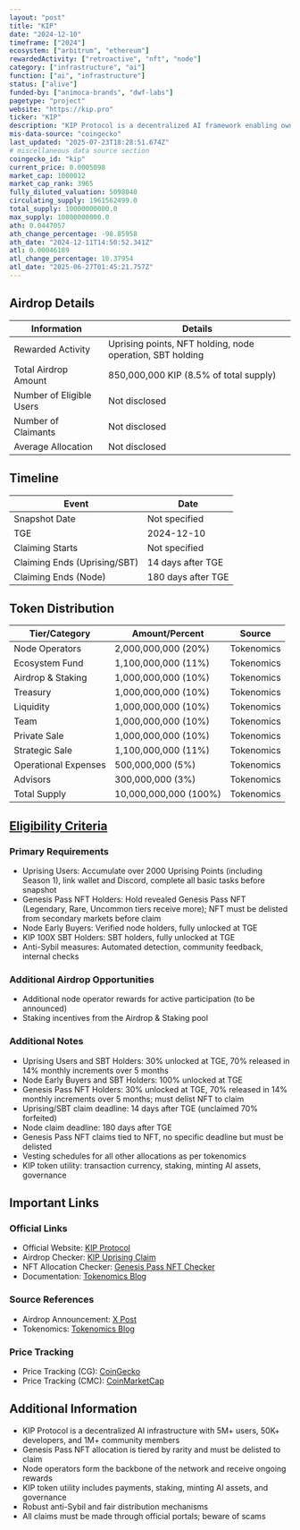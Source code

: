```yaml
---
layout: "post"
title: "KIP"
date: "2024-12-10"
timeframe: ["2024"]
ecosystem: ["arbitrum", "ethereum"]
rewardedActivity: ["retroactive", "nft", "node"]
category: ["infrastructure", "ai"]
function: ["ai", "infrastructure"]
status: ["alive"]
funded-by: ["animoca-brands", "dwf-labs"]
pagetype: "project"
website: "https://kip.pro"
ticker: "KIP"
description: "KIP Protocol is a decentralized AI framework enabling owners of AI apps, models, and knowledge bases to deploy, connect, and monetize their AI assets in Web3. It empowers developers and contributors through a robust, battle-tested infrastructure and community-driven incentives."
mis-data-source: "coingecko"
last_updated: "2025-07-23T18:28:51.674Z"
# miscellaneous data source section
coingecko_id: "kip"
current_price: 0.0005098
market_cap: 1000012
market_cap_rank: 3965
fully_diluted_valuation: 5098040
circulating_supply: 1961562499.0
total_supply: 10000000000.0
max_supply: 10000000000.0
ath: 0.0447057
ath_change_percentage: -98.85958
ath_date: "2024-12-11T14:50:52.341Z"
atl: 0.00046189
atl_change_percentage: 10.37954
atl_date: "2025-06-27T01:45:21.757Z"
---
```


## Airdrop Details

| Information              | Details                                                                 |
| ------------------------ | ----------------------------------------------------------------------- |
| Rewarded Activity        | Uprising points, NFT holding, node operation, SBT holding                |
| Total Airdrop Amount     | 850,000,000 KIP (8.5% of total supply)                                  |
| Number of Eligible Users | Not disclosed                                                           |
| Number of Claimants      | Not disclosed                                                           |
| Average Allocation       | Not disclosed                                                           |

## Timeline

| Event                    | Date                  |
| ------------------------ | --------------------- |
| Snapshot Date            | Not specified         |
| TGE                      | 2024-12-10            |
| Claiming Starts          | Not specified         |
| Claiming Ends (Uprising/SBT) | 14 days after TGE  |
| Claiming Ends (Node)     | 180 days after TGE    |

## Token Distribution

| Tier/Category           | Amount/Percent         | Source                |
| ----------------------- | --------------------- | --------------------- |
| Node Operators          | 2,000,000,000 (20%)    | Tokenomics            |
| Ecosystem Fund          | 1,100,000,000 (11%)    | Tokenomics            |
| Airdrop & Staking       | 1,000,000,000 (10%)    | Tokenomics            |
| Treasury                | 1,000,000,000 (10%)    | Tokenomics            |
| Liquidity               | 1,000,000,000 (10%)    | Tokenomics            |
| Team                    | 1,000,000,000 (10%)    | Tokenomics            |
| Private Sale            | 1,000,000,000 (10%)    | Tokenomics            |
| Strategic Sale          | 1,100,000,000 (11%)    | Tokenomics            |
| Operational Expenses    | 500,000,000 (5%)       | Tokenomics            |
| Advisors                | 300,000,000 (3%)       | Tokenomics            |
| Total Supply            | 10,000,000,000 (100%)  | Tokenomics            |

## [Eligibility Criteria](https://x.com/KIPprotocol/status/1866076757478310285?lang=en)

### Primary Requirements

- Uprising Users: Accumulate over 2000 Uprising Points (including Season 1), link wallet and Discord, complete all basic tasks before snapshot
- Genesis Pass NFT Holders: Hold revealed Genesis Pass NFT (Legendary, Rare, Uncommon tiers receive more); NFT must be delisted from secondary markets before claim
- Node Early Buyers: Verified node holders, fully unlocked at TGE
- KIP 100X SBT Holders: SBT holders, fully unlocked at TGE
- Anti-Sybil measures: Automated detection, community feedback, internal checks

### Additional Airdrop Opportunities

- Additional node operator rewards for active participation (to be announced)
- Staking incentives from the Airdrop & Staking pool

### Additional Notes

- Uprising Users and SBT Holders: 30% unlocked at TGE, 70% released in 14% monthly increments over 5 months
- Node Early Buyers and SBT Holders: 100% unlocked at TGE
- Genesis Pass NFT Holders: 30% unlocked at TGE, 70% released in 14% monthly increments over 5 months; must delist NFT to claim
- Uprising/SBT claim deadline: 14 days after TGE (unclaimed 70% forfeited)
- Node claim deadline: 180 days after TGE
- Genesis Pass NFT claims tied to NFT, no specific deadline but must be delisted
- Vesting schedules for all other allocations as per tokenomics
- KIP token utility: transaction currency, staking, minting AI assets, governance

## Important Links

### Official Links
- Official Website: [KIP Protocol](https://kip.pro)
- Airdrop Checker: [KIP Uprising Claim](https://uprising.kip.pro/claim)
- NFT Allocation Checker: [Genesis Pass NFT Checker](https://uprising.kip.pro/nft)
- Documentation: [Tokenomics Blog](https://www.kip.pro/blog-posts/kip-tokenomics)

### Source References
- Airdrop Announcement: [X Post](https://x.com/KIPprotocol/status/1866076757478310285?lang=en)
- Tokenomics: [Tokenomics Blog](https://www.kip.pro/blog-posts/kip-tokenomics)

### Price Tracking
- Price Tracking (CG): [CoinGecko](https://www.coingecko.com/en/coins/kip)
- Price Tracking (CMC): [CoinMarketCap](https://coinmarketcap.com/currencies/kip-protocol/)

## Additional Information

- KIP Protocol is a decentralized AI infrastructure with 5M+ users, 50K+ developers, and 1M+ community members
- Genesis Pass NFT allocation is tiered by rarity and must be delisted to claim
- Node operators form the backbone of the network and receive ongoing rewards
- KIP token utility includes payments, staking, minting AI assets, and governance
- Robust anti-Sybil and fair distribution mechanisms
- All claims must be made through official portals; beware of scams